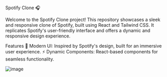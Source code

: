 Spotify Clone 🎧

Welcome to the Spotify Clone project! This repository showcases a sleek and responsive clone of Spotify, built using React and Tailwind CSS. It replicates Spotify's user-friendly interface and offers a dynamic and responsive design experience.

Features
🎨 Modern UI: Inspired by Spotify's design, built for an immersive user experience.
⚡ Dynamic Components: React-based components for seamless functionality.

![image](https://github.com/user-attachments/assets/6c2ed7af-4fd7-4cce-bf7b-cdb677ddc9a3)



